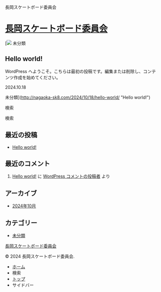 長岡スケートボード委員会



[長岡スケートボード委員会](http://nagaoka-sk8.com/)
=======================================

[![](http://nagaoka-sk8.com/wp-content/themes/cocoon-master/images/no-image-320.png) 未分類 

Hello world!
------------

WordPress へようこそ。こちらは最初の投稿です。編集または削除し、コンテンツ作成を始めてください。

2024.10.18

未分類](http://nagaoka-sk8.com/2024/10/18/hello-world/ "Hello world!")

検索

検索

最近の投稿
-----

* [Hello world!](http://nagaoka-sk8.com/2024/10/18/hello-world/)

最近のコメント
-------

1. [Hello world!](http://nagaoka-sk8.com/2024/10/18/hello-world/#comment-1) に [WordPress コメントの投稿者](https://ja.wordpress.org/) より

アーカイブ
-----

* [2024年10月](http://nagaoka-sk8.com/2024/10/)

カテゴリー
-----

* [未分類](http://nagaoka-sk8.com/category/uncategorized/)

[長岡スケートボード委員会](http://nagaoka-sk8.com/)

© 2024 長岡スケートボード委員会.

* [ホーム](http://nagaoka-sk8.com)
* 検索
* [トップ](#)
* サイドバー